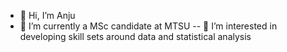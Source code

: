 - 👋 Hi, I’m Anju 
- 🌱 I’m currently a MSc candidate at MTSU
-- 👀 I’m interested in developing skill sets around data and statistical analysis


<!---
anjushar21/anjushar21 is a ✨ special ✨ repository because its `README.md` (this file) appears on your GitHub profile.
You can click the Preview link to take a look at your changes.
--->
